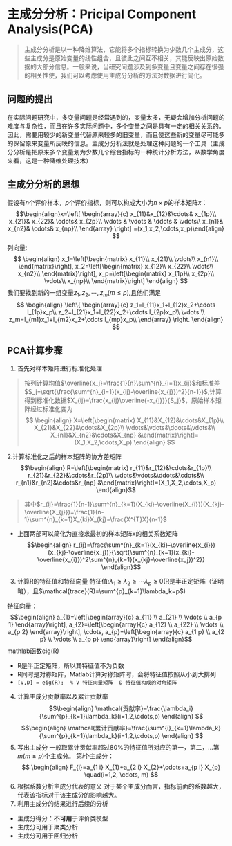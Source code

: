 # 主成分分析：Pricipal Component Analysis(PCA)
> 主成分分析是以一种降维算法，它能将多个指标转换为少数几个主成分，这些主成分是原始变量的线性组合，且彼此之间互不相关，其能反映出原始数据的大部分信息。一般来说，当研究问题涉及到多变量且变量之间存在很强的相关性使，我们可以考虑使用主成分分析的方法对数据进行简化。

## 问题的提出
在实际问题研究中，多变量问题是经常遇到的，变量太多，无疑会增加分析问题的难度与复杂性，而且在许多实际问题中，多个变量之间是具有一定的相关关系的。
因此，需要用较少的新变量代替原来较多的旧变量，而且使这些新的变量尽可能多的保留原来变量所反映的信息。主成分分析法就是处理这种问题的一个工具（主成分分析是把原来多个变量划为少数几个综合指标的一种统计分析方法，从数学角度来看，这是一种降维处理技术）
## 主成分分析的思想
假设有$n$个评价样本，$p$个评价指标，则可以构成大小为$n \times p$的样本矩阵$x$：
$$\begin{align}x=\left[ \begin{array}{c}
	x_{11}&x_{12}&\cdots& x_{1p}\\
	x_{21}& x_{22}& \cdots&  x_{2p}\\
	\vdots & \vdots & \ddots & \vdots\\
	x_{n1}& x_{n2}& \cdots&  x_{np}\\
\end{array} \right] =(x_1,x_2,\cdots,x_p)\end{align}
$$
列向量:
$$
\begin{align}
x_1=\left[\begin{matrix}
x_{11}\\
x_{21}\\
\vdots\\
x_{n1}\\
\end{matrix}\right],
x_2=\left[\begin{matrix}
x_{12}\\
x_{22}\\
\vdots\\
x_{n2}\\
\end{matrix}\right],
x_p=\left[\begin{matrix}
x_{1p}\\
x_{2p}\\
\vdots\\
x_{np}\\
\end{matrix}\right]
\end{align}
$$
我们要找到新的一组变量$z_1,z_2,\cdots,z_m(m \leq p)$,且他们满足
$$
\begin{align}
\left\{ \begin{array}{c}
	z_1=l_{11}x_1+l_{12}x_2+\cdots l_{1p}x_p\\
	z_2=l_{21}x_1+l_{22}x_2+\cdots l_{2p}x_p\\
\vdots \\
	z_m=l_{m1}x_1+l_{m2}x_2+\cdots l_{mp}x_p\\
\end{array} \right.
\end{align}
$$
## PCA计算步骤
1. 首先对样本矩阵进行标准化处理
> 按列计算均值$\overline{x_j}=\frac{1}{n}\sum^{n}_{i=1}x_{ij}$和标准差$S_j=\sqrt{\frac{\sum^{n}_{i=1}(x_{ij}-\overline{x_{j}})^2}{n-1}}$,计算得到标准化数据$X_{ij}=\frac{x_{ij}\overline{-x_{j}}}{S_j}$，原始样本矩阵经过标准化变为
> $$
\begin{align}
X=\left[\begin{matrix}
X_{11}&X_{12}&\cdots&X_{1p}\\
X_{21}&X_{22}&\cdots&X_{2p}\\
\vdots&\vdots&\ddots&\vdots&\\
X_{n1}&X_{n2}&\cdots&X_{np}
&\end{matrix}\right]=(X_1,X_2,\cdots,X_p)
\end{align}
$$

2.计算标准化之后的样本矩阵的协方差矩阵
$$\begin{align}
R=\left[\begin{matrix}
r_{11}&r_{12}&\cdots&r_{1p}\\
r_{21}&r_{22}&\cdots&r_{2p}\\
\vdots&\vdots&\ddots&\cdots&\\
r_{n1}&r_{n2}&\cdots&r_{np}
&\end{matrix}\right]=(X_1,X_2,\cdots,X_p)
\end{align}$$
> 其中$r_{ij}=\frac{1}{n-1}\sum^{n}_{k=1}(X_{ki}-\overline{X_{i}})(X_{kj}-\overline{X_{j}})=\frac{1}{n-1}\sum^{n}_{k=1}X_{ki}X_{kj}=\frac{X^{T}X}{n-1}$

- 上面两部可以简化为直接求最初的样本矩阵x的相关系数矩阵
$$\begin{align}
r_{ij}=\frac{\sum^{n}_{k=1}(x_{ki}-\overline{x_{i}})(x_{kj}-\overline{x_j})}{\sqrt{\sum^{n}_{k=1}(x_{ki}-\overline{x_{i}})^2\sum^{n}_{k=1}(x_{kj}-\overline{x_j})^2}}
\end{align}$$
3. 计算R的特征值和特征向量
特征值:$\lambda_1\geq\lambda_2\geq\cdots\lambda_p\geq0$(R是半正定矩阵（证明略），且$\mathcal{trace}(R)=\sum^{p}_{k=1}\lambda_k=p$)

特征向量：
$$\begin{align}
a_{1}=\left[\begin{array}{c}
a_{11} \\
a_{21} \\
\vdots \\
a_{p 1}
\end{array}\right], a_{2}=\left[\begin{array}{c}
a_{12} \\
a_{22} \\
\vdots \\
a_{p 2}
\end{array}\right], \cdots, a_{p}=\left[\begin{array}{c}
a_{1 p} \\
a_{2 p} \\
\vdots \\
a_{p p}
\end{array}\right]
\end{align}$$
mathlab函数eig(R)
- R是半正定矩阵，所以其特征值不为负数
- R同时是对称矩阵，Matlab计算对称矩阵时，会将特征值按照从小到大排列
- `[V,D] = eig(R);  % V 特征向量矩阵  D 特征值构成的对角矩阵`
4. 计算主成分贡献率以及累计贡献率
   $$\begin{align}
   \mathcal{贡献率}=\frac{\lambda_i}{\sum^{p}_{k=1}\lambda_k}(i=1,2,\cdots,p)
   \end{align}
$$
$$\begin{align}
\mathcal{累计贡献率}=\frac{\sum^{i}_{k=1}\lambda_k}{\sum^{p}_{k=1}\lambda_k}(i=1,2,\cdots,p)
\end{align}
$$
5. 写出主成分
一般取累计贡献率超过80%的特征值所对应的第一，第二，...第$m$($m\leq p$)个主成分。
第$i$个主成分：
$$
\begin{align}
F_{i}=a_{1 i} X_{1}+a_{2 i} X_{2}+\cdots+a_{p i} X_{p} \quad(i=1,2, \cdots, m)
$$
6. 根据系数分析主成分代表的意义
 对于某个主成分而言，指标前面的系数越大，代表该指标对于该主成分的影响越大。
7. 利用主成分的结果进行后续的分析
- 主成分得分：**不可用**于评价类模型
- 主成分可用于聚类分析
- 主成分可用于回归分析

